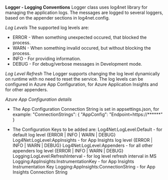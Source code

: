 **Logger - Logging Conventions**
Logger class uses log4net library for managing the application logs.
The messages are logged to several loggers, based on the appender sections in log4net.config.

*Log Levels*
The supported log levels are:
* ERROR - When something unexpected occured, that blocked the process.
* WARN - When something invalid occured, but without blocking the process.
* INFO - For providing information.
* DEBUG - For debug/verbose messages in Development mode.

*Log Level Refresh*
The Logger supports changing the log level dynamically on runtime with no need to reset the service.
The log levels can be configured in Azure App Configuration, for Azure Application Insights and for other appenders.

*Azure App Configuration details*
* The App Configuration Connection String is set in appsettings.json, for example:
    "ConnectionStrings": {
        "AppConfig": "Endpoint=https://******"
    }

* The Configuration Keys to be added are:
    Log4Net:LogLevel:Default - for default log level {ERROR | INFO | WARN | DEBUG}
    Log4Net:LogLevel:AppInsights - for App Insights log level {ERROR | INFO | WARN | DEBUG}
    Log4Net:LogLevel:Appenders - for all other appenders log level {ERROR | INFO | WARN | DEBUG}
    Logging:LogLevel:RefreshInterval - for log level refresh interval in MS
    Logging:AppInsights:InstrumentationKey - for App Insights Instrumentation Key
    Logging:AppInsights:ConnectionString - for App Insights Connection String





